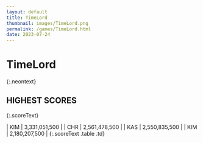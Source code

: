 ```yaml
---
layout: default
title: TimeLord
thumbnail: images/TimeLord.png
permalink: /games/TimeLord.html
date: 2023-07-24
---
```


# TimeLord 
{:.neontext}

## HIGHEST SCORES
{:.scoreText}

| KIM | 3,331,051,500 | 
| CHR | 2,561,478,500 | 
| KAS | 2,550,835,500 | 
| KIM | 2,180,207,500 | 
{:.scoreText .table .td}
